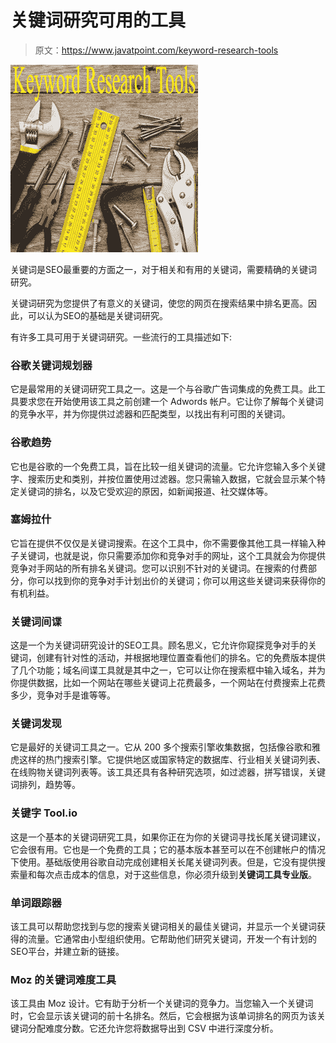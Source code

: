 # 关键词研究可用的工具

> 原文：<https://www.javatpoint.com/keyword-research-tools>

![SEO Tools available for keyword research ](img/fd5b4a58f09b1876b9ef56d73fd7026f.png)

关键词是SEO最重要的方面之一，对于相关和有用的关键词，需要精确的关键词研究。

关键词研究为您提供了有意义的关键词，使您的网页在搜索结果中排名更高。因此，可以认为SEO的基础是关键词研究。

有许多工具可用于关键词研究。一些流行的工具描述如下:

### 谷歌关键词规划器

它是最常用的关键词研究工具之一。这是一个与谷歌广告词集成的免费工具。此工具要求您在开始使用该工具之前创建一个 Adwords 帐户。它让你了解每个关键词的竞争水平，并为你提供过滤器和匹配类型，以找出有利可图的关键词。

### 谷歌趋势

它也是谷歌的一个免费工具，旨在比较一组关键词的流量。它允许您输入多个关键字、搜索历史和类别，并按位置使用过滤器。您只需输入数据，它就会显示某个特定关键词的排名，以及它受欢迎的原因，如新闻报道、社交媒体等。

### 塞姆拉什

它旨在提供不仅仅是关键词搜索。在这个工具中，你不需要像其他工具一样输入种子关键词，也就是说，你只需要添加你和竞争对手的网址，这个工具就会为你提供竞争对手网站的所有排名关键词。您可以识别不针对的关键词。在搜索的付费部分，你可以找到你的竞争对手计划出价的关键词；你可以用这些关键词来获得你的有机利益。

### 关键词间谍

这是一个为关键词研究设计的SEO工具。顾名思义，它允许你窥探竞争对手的关键词，创建有针对性的活动，并根据地理位置查看他们的排名。它的免费版本提供了几个功能；域名间谍工具就是其中之一，它可以让你在搜索框中输入域名，并为你提供数据，比如一个网站在哪些关键词上花费最多，一个网站在付费搜索上花费多少，竞争对手是谁等等。

### 关键词发现

它是最好的关键词工具之一。它从 200 多个搜索引擎收集数据，包括像谷歌和雅虎这样的热门搜索引擎。它提供地区或国家特定的数据库、行业相关关键词列表、在线购物关键词列表等。该工具还具有各种研究选项，如过滤器，拼写错误，关键词排列，趋势等。

### 关键字 Tool.io

这是一个基本的关键词研究工具，如果你正在为你的关键词寻找长尾关键词建议，它会很有用。它也是一个免费的工具；它的基本版本甚至可以在不创建帐户的情况下使用。基础版使用谷歌自动完成创建相关长尾关键词列表。但是，它没有提供搜索量和每次点击成本的信息，对于这些信息，你必须升级到**关键词工具专业版**。

### 单词跟踪器

该工具可以帮助您找到与您的搜索关键词相关的最佳关键词，并显示一个关键词获得的流量。它通常由小型组织使用。它帮助他们研究关键词，开发一个有计划的SEO平台，并建立新的链接。

### Moz 的关键词难度工具

该工具由 Moz 设计。它有助于分析一个关键词的竞争力。当您输入一个关键词时，它会显示该关键词的前十名排名。然后，它会根据为该单词排名的网页为该关键词分配难度分数。它还允许您将数据导出到 CSV 中进行深度分析。